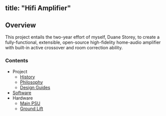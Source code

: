 title: "Hifi Amplifier"
----

## Overview

This project entails the two-year effort of myself, Duane Storey, to create a fully-functional, extensible, open-source high-fidelity home-audio amplifier with built-in active crossover and room correction ability. 

### Contents

- Project
    - [History](history.md)
    - [Philosophy](philosphy.md)
    - [Design Guides](design-guides.md)
- [Software](software.md)
- Hardware
    - [Main PSU](psu.md)
    - [Ground Lift](lift.md)
